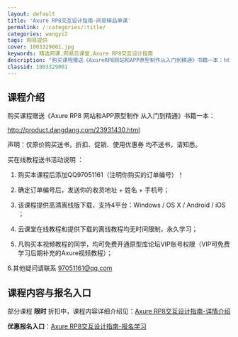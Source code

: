 ```yaml
---
layout: default
title: 'Axure RP8交互设计指南-网易精品单课'
permalink: /:categories/:title/
categories: wangyi2
tags: 网易提供
cover: 1003329001.jpg
keywords: 精选网课,网易云课堂,Axure RP8交互设计指南
description: "购买课程赠送《AxureRP8网站和APP原型制作从入门到精通》书籍一本：http://product.dangdang.com/23931430.html声明：仅原价购买送书，折扣、促销、"
classid: 1003329001
---
```


## 课程介绍

购买课程赠送《Axure RP8 网站和APP原型制作 从入门到精通》书籍一本：

http://product.dangdang.com/23931430.html



声明：仅原价购买送书，折扣、促销、使用优惠券 均不送书，请知悉。



买在线教程送书活动说明 ：

1. 购买本课程后添加QQ97051161（注明你购买的订单编号）！

2. 确定订单编号后，发送你的收货地址 + 姓名 + 手机号；

3. 该课程提供高清离线版下载，支持4平台：Windows / OS X / Android / iOS ；

4. 云课堂在线教程和提供下载的离线教程均无时间限制，永久学习；

5. 凡购买本视频教程的同学，均可免费开通原型库论坛VIP账号权限（VIP可免费学习后期补充的Axure视频教程）；

6.其他疑问请联系 97051161@qq.com

## 课程内容与报名入口

部分课程 **限时** 折扣中，课程内容详细介绍见：[Axure RP8交互设计指南-详情介绍](https://study.163.com/course/introduction/1003329001.htm?share=1&shareId=1025206652&utm_campaign=share&utm_medium=iphoneShare&utm_source=&utm_u=1025206652)

**优惠报名入口**：[Axure RP8交互设计指南-报名学习](https://study.163.com/course/introduction/1003329001.htm?share=1&shareId=1025206652&utm_campaign=share&utm_medium=iphoneShare&utm_source=&utm_u=1025206652)

